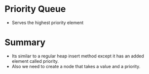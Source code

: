 # Priority Queue
- Serves the highest priority element


# Summary
- Its similar to a regular heap insert method except it has an added element called priority. 
- Also we need to create a node that takes a value and a priority.